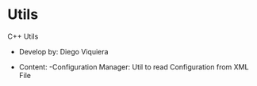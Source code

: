 # Utils
C++ Utils

- Develop by:  Diego Viquiera

- Content:
  -Configuration Manager: Util to read Configuration from XML File
